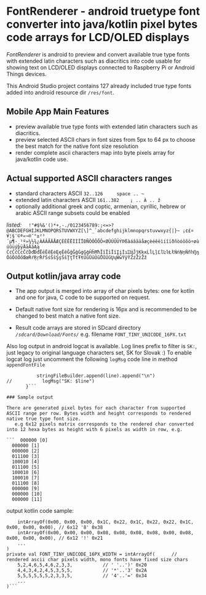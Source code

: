 # FontRenderer - android truetype font converter into java/kotlin pixel bytes code arrays for LCD/OLED displays

*FontRenderer* is android to preview and convert available true type fonts with extended latin characters such as diacritics 
into code usable for showing text on LCD/OLED displays connected to Raspberry Pi or Android Things devices.

This Android Studio project contains 127 already included true type fonts added into android resource dir `/res/font`.

## Mobile App Main Features

 * preview available true type fonts with extended latin characters such as diacritics.
 * preview selected ASCII chars in font sizes from 5px to 64 px to choose the best match for the native font size resolution
 * render complete ascii characters map into byte pixels array for java/kotlin code use.

## Actual supported ASCII characters ranges
 *  standard characters         ASCII `32..126     space .. ~`
 *  extended latin characters   ASCII `161..382    ¡ .. À .. ž`
 * optionally additional greek and coptic, armenian, cyrillic, hebrew or arabic ASCII range subsets could be enabled

*listed:*
 ```  !"#$%&'()*+,-./0123456789:;<=>?@ABCDEFGHIJKLMNOPQRSTUVWXYZ[\]^_`abcdefghijklmnopqrstuvwxyz{|}~
  ¡¢£¤¥¦§¨©ª«¬­®¯°±²³´µ¶·¸¹º»¼½¾¿ÀÁÂÃÄÅÆÇÈÉÊËÌÍÎÏÐÑÒÓÔÕÖ×ØÙÚÛÜÝÞßàáâãäåæçèéêëìíîïðñòóôõö÷øùúûüýþÿĀāĂăĄą
  ĆćĈĉĊċČčĎďĐđĒēĔĕĖėĘęĚěĜĝĞğĠġĢģĤĥĦħĨĩĪīĬĭĮįİıĲĳĴĵĶķĸĹĺĻļĽľĿŀŁłŃńŅņŇňŉŊŋŌōŎŏŐőŒœŔŕŖŗŘřŚśŜŝŞşŠšŢţŤťŦŧŨũŪūŬŭŮůŰűŲųŴŵŶŷŸŹźŻżŽž```

## Output kotlin/java array code
* The app output is merged into array of char pixels bytes: one for kotlin and one for java,
C code to be supported on request. 

* Default native font size for rendering is 16px and is recommended to be changed to best match a native font size.

* Result code arrays are stored in SDcard directory 
  *`/sdcard/Download/Fonts/`*    e.g. filename `FONT_TINY_UNICODE_16PX.txt`
  
Also log output in android logcat is available. Log lines prefix to filter is `SK:`, just legacy to original language characters set, SK for Slovak :)
To enable logcat log just uncomment the following `logMsg` code line in method `appendFontFile`
```    private fun appendFontFile(line: String) {
           stringFileBuilder.append(line).append("\n")
//           logMsg("SK: $line")
       }```

### Sample output

There are generated pixel bytes for each character from supported ASCII range per row. Bytes width and height corresponds to rendered native true type font size.
   e.g 6x12 pixels matrix corresponds to the rendered char converted into 12 hexa bytes as height with 6 pixels as width in row, e.g.

```  000000 [0]
  000000 [1]
  000000 [2]
  011100 [3]
  100010 [4]
  011100 [5]
  100010 [6]
  100010 [7]
  011100 [8]
  000000 [9]
  000000 [10]
  000000 [11]
```

output kotlin code sample:

```private val FONT_TINY_UNICODE_16PX = arrayOf( // FONT 16px tiny_unicode.ttf
    intArrayOf(0x00, 0x00, 0x00, 0x1C, 0x22, 0x1C, 0x22, 0x22, 0x1C, 0x00, 0x00, 0x00), // 6x12 '8' 0x38
    intArrayOf(0x00, 0x00, 0x00, 0x08, 0x08, 0x08, 0x08, 0x00, 0x08, 0x00, 0x00, 0x00), // 6x12 '!' 0x21
    ...
)
private val FONT_TINY_UNICODE_16PX_WIDTH = intArrayOf(      //  rendered ascii char pixels width, mono fonts have fixed size chars
    5,2,4,6,5,4,6,2,3,3,           // ' '..')' 0x20
    4,4,3,4,2,4,5,3,5,5,           // '*'..'3' 0x2A
    5,5,5,5,5,5,2,3,3,5,           // '4'..'=' 0x34
    ...
)```

